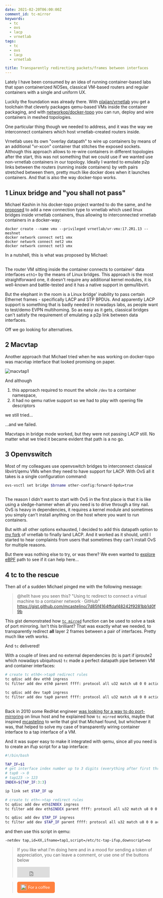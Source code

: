 ```yaml
---
date: 2021-02-20T06:00:00Z
comment_id: tc-mirror
keywords:
  - tc
  - ovs
  - lacp
  - vrnetlab
tags:
  - tc
  - ovs
  - lacp
  - vrnetlab

title: Transparently redirecting packets/frames between interfaces
---
```

<!--more-->

Lately I have been consumed by an idea of running container-based labs that span containerized NOSes, classical VM-based routers and regular containers with a single and uniform UX.

Luckily the foundation was already there. With [plajjan/vrnetlab](https://github.com/plajjan/vrnetlab) you get a toolchain that cleverly packages qemu-based VMs inside the container packaging, and with [networkop/docker-topo](https://github.com/networkop/docker-topo) you can run, deploy and wire containers in meshed topologies.

One particular thing though we needed to address, and it was the way we interconnect containers which host vrnetlab-created routers inside.

Vrnetlab uses its own "overlay datapath" to wire up containers by means of an additional "vr-xcon" container that stitches the exposed sockets. Although this approach allows to re-wire containers in different topologies after the start, this was not something that we could use if we wanted use non-vrnetlab containers in our topology. Ideally I wanted to emulate p2p links between the routers (running inside containers) by veth pairs stretched between them, pretty much like docker does when it launches containers. And that is also the way docker-topo works.

## 1 Linux bridge and "you shall not pass"
Michael Kashin in his docker-topo project wanted to do the same, and he [proposed](https://github.com/plajjan/vrnetlab/pull/188) to add a new connection type to vrnetlab which used linux bridges inside vrnetlab containers, thus allowing to interconnected vrnetlab containers in a docker-way:

```
docker create --name vmx --privileged vrnetlab/vr-vmx:17.2R1.13 --meshnet
docker network connect net1 vmx
docker network connect net2 vmx
docker network connect net3 vmx
```

In a nutshell, this is what was proposed by Michael:

<div class="mxgraph" style="max-width:100%;border:1px solid transparent;margin:0 auto; display:block;" data-mxgraph="{&quot;page&quot;:3,&quot;zoom&quot;:2,&quot;highlight&quot;:&quot;#0000ff&quot;,&quot;nav&quot;:true,&quot;check-visible-state&quot;:true,&quot;resize&quot;:true,&quot;url&quot;:&quot;https://raw.githubusercontent.com/srl-wim/container-lab/diagrams/vrnetlab.drawio&quot;}"></div>

The router VM sitting inside the container connects to container' data interfaces `eth1+` by the means of Linux bridges. This approach is the most straightforward one, it doesn't require any additional kernel modules, it is well-known and battle-tested and it has a native support in qemu/libvirt.

But the elephant in the room is a Linux bridge' inability to pass certain Ethernet frames - specifically LACP and STP BPDUs. And apparently LACP support is something that is badly needed in nowadays labs, as people want to test/demo EVPN multihoming. So as easy as it gets, classical bridges can't satisfy the requirement of emulating a p2p link between data interfaces.

Off we go looking for alternatives.

## 2 Macvtap
Another approach that Michael tried when he was working on docker-topo was macvtap interface that looked promising on paper.

![macvtap1](https://pbs.twimg.com/media/EuF4GgyXUAEZ3j5?format=jpg&name=large)

And although

1. this approach required to mount the whole `/dev` to a container namespace,
2. it had no qemu native support so we had to play with opening file descriptors

we still tried...

...and we failed.

Macvtaps in bridge mode worked, but they were not passing LACP still. No matter what we tried it became evident that path is a no go.

## 3 Openvswitch
Most of my colleagues use openvswitch bridges to interconnect classical libvirt/qemu VMs when they need to have support for LACP. With OvS all it takes is a single configuration command:

```bash
ovs-vsctl set bridge $brname other-config:forward-bpdu=true
```

<div class="mxgraph" style="max-width:100%;border:1px solid transparent;margin:0 auto; display:block;" data-mxgraph="{&quot;page&quot;:4,&quot;zoom&quot;:2,&quot;highlight&quot;:&quot;#0000ff&quot;,&quot;nav&quot;:true,&quot;check-visible-state&quot;:true,&quot;resize&quot;:true,&quot;url&quot;:&quot;https://raw.githubusercontent.com/srl-wim/container-lab/diagrams/vrnetlab.drawio&quot;}"></div>

The reason I didn't want to start with OvS in the first place is that it is like using a sledge-hammer when all you need is to drive through a tiny nail. OvS is heavy in dependencies, it requires a kernel module and sometimes you simply can't install anything on the host where you want to run containers.

But with all other options exhausted, I decided to add this datapath option to [my fork](https://github.com/hellt/vrnetlab) of vrnetlab to finally land LACP. And it worked as it should, until I started to hear complaints from users that sometimes they can't install OvS for multiple reasons.

But there was nothing else to try, or was there? We even wanted to [explore eBPF](https://twitter.com/ntdvps/status/1363038088910495747) path to see if it can help here...

## 4 tc to the rescue
Then all of a sudden Michael pinged me with the following message:

> @hellt have you seen this? "Using tc redirect to connect a virtual machine to a container network · GitHub" https://gist.github.com/mcastelino/7d85f4164ffdaf48242f9281bb1d0f9b

This gist demonstrated how [`tc mirred`](https://man7.org/linux/man-pages/man8/tc-mirred.8.html) function can be used to solve a task of port mirroring. Isn't this brilliant? That was exactly what we needed, to transparently redirect **all** layer 2 frames between a pair of interfaces. Pretty much like veth works.

And `tc` delivered!

With a couple of lines and no external dependencies (tc is part if iproute2 which nowadays ubiquitous) `tc` made a perfect datapath pipe between VM and container interfaces:

```bash
# create tc eth0<->tap0 redirect rules
tc qdisc add dev eth0 ingress
tc filter add dev eth0 parent ffff: protocol all u32 match u8 0 0 action mirred egress redirect dev tap1

tc qdisc add dev tap0 ingress
tc filter add dev tap0 parent ffff: protocol all u32 match u8 0 0 action mirred egress redirect dev eth1
```

<div class="mxgraph" style="max-width:100%;border:1px solid transparent;margin:0 auto; display:block;" data-mxgraph="{&quot;page&quot;:6,&quot;zoom&quot;:2,&quot;highlight&quot;:&quot;#0000ff&quot;,&quot;nav&quot;:true,&quot;check-visible-state&quot;:true,&quot;resize&quot;:true,&quot;url&quot;:&quot;https://raw.githubusercontent.com/srl-wim/container-lab/diagrams/vrnetlab.drawio&quot;}"></div>

Back in 2010 some RedHat engineer [was looking for a way to do port-mirroring](http://geertj.blogspot.com/2010/12/network-security-monitoring-with-kvm.html) on linux host and he explained how `tc mirred` works, maybe that inspired [mcastelino](https://gist.github.com/mcastelino/7d85f4164ffdaf48242f9281bb1d0f9b) to write that gist that Michael found, but whichever it was, that helped to solve my case of transparently wiring container interface to a tap interface of a VM.

And it was super easy to make it integrated with qemu, since all you need is to create an ifup script for a tap interface:

```bash
#!/bin/bash

TAP_IF=$1
# get interface index number up to 3 digits (everything after first three chars)
# tap0 -> 0
# tap123 -> 123
INDEX=${TAP_IF:3:3}

ip link set $TAP_IF up

# create tc eth<->tap redirect rules
tc qdisc add dev eth$INDEX ingress
tc filter add dev eth$INDEX parent ffff: protocol all u32 match u8 0 0 action mirred egress redirect dev tap1

tc qdisc add dev $TAP_IF ingress
tc filter add dev $TAP_IF parent ffff: protocol all u32 match u8 0 0 action mirred egress redirect dev eth1
```

and then use this script in qemu:

```bash
-netdev tap,id=XX,ifname=tap1,script=/etc/tc-tap-ifup,downscript=no
```

> If you like what I'm doing here and in a mood for sending a token of appreciation, you can leave a comment, or use one of the buttons below  
> <iframe src="https://github.com/sponsors/hellt/button" title="Sponsor hellt" height="35" width="107" style="border: 0;"></iframe>

> <style>.bmc-button img{height: 20px !important;width: 20px !important;margin-bottom: 1px !important;box-shadow: none !important;border: none !important;vertical-align: middle !important;}.bmc-button{padding: 7px 15px 7px 10px !important;line-height: 20px !important;text-decoration: none !important;display:inline-flex !important;color:#FFFFFF !important;background-color:#FF813F !important;border-radius: 5px !important;border: 1px solid transparent !important;padding: 7px 15px 7px 10px !important;font-size: 20px !important;letter-spacing:-0.08px !important;margin: 0 auto !important;font-family:'Lato', sans-serif !important;-webkit-box-sizing: border-box !important;box-sizing: border-box !important;}.bmc-button:hover, .bmc-button:active, .bmc-button:focus {-webkit-box-shadow: 0px 1px 2px 2px rgba(190, 190, 190, 0.5) !important;text-decoration: none !important;box-shadow: 0px 1px 2px 2px rgba(190, 190, 190, 0.5) !important;opacity: 0.85 !important;color:#FFFFFF !important;}</style><link href="https://fonts.googleapis.com/css?family=Lato&subset=latin,latin-ext" rel="stylesheet"><a class="bmc-button" target="_blank" href="https://www.buymeacoffee.com/ntdvps"><img src="https://cdn.buymeacoffee.com/buttons/bmc-new-btn-logo.svg" alt="Buy me a coffee"><span style="margin-left:5px;font-size:14px !important;">For a coffee</span></a>